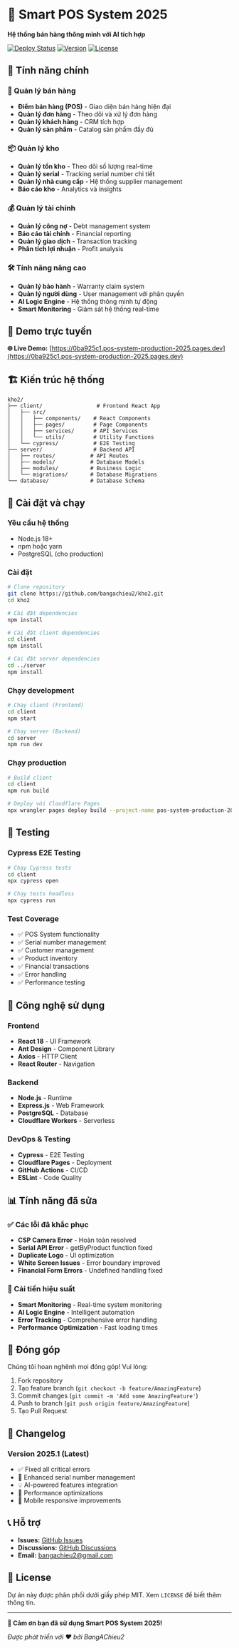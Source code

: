 # 🚀 Smart POS System 2025

**Hệ thống bán hàng thông minh với AI tích hợp**

[![Deploy Status](https://img.shields.io/badge/Deploy-Success-brightgreen)](https://0ba925c1.pos-system-production-2025.pages.dev)
[![Version](https://img.shields.io/badge/Version-2025.1-blue)](https://github.com/bangachieu2/kho2)
[![License](https://img.shields.io/badge/License-MIT-yellow)](LICENSE)

## 🌟 Tính năng chính

### 💼 Quản lý bán hàng
- **Điểm bán hàng (POS)** - Giao diện bán hàng hiện đại
- **Quản lý đơn hàng** - Theo dõi và xử lý đơn hàng
- **Quản lý khách hàng** - CRM tích hợp
- **Quản lý sản phẩm** - Catalog sản phẩm đầy đủ

### 📦 Quản lý kho
- **Quản lý tồn kho** - Theo dõi số lượng real-time
- **Quản lý serial** - Tracking serial number chi tiết
- **Quản lý nhà cung cấp** - Hệ thống supplier management
- **Báo cáo kho** - Analytics và insights

### 💰 Quản lý tài chính
- **Quản lý công nợ** - Debt management system
- **Báo cáo tài chính** - Financial reporting
- **Quản lý giao dịch** - Transaction tracking
- **Phân tích lợi nhuận** - Profit analysis

### 🛠️ Tính năng nâng cao
- **Quản lý bảo hành** - Warranty claim system
- **Quản lý người dùng** - User management với phân quyền
- **AI Logic Engine** - Hệ thống thông minh tự động
- **Smart Monitoring** - Giám sát hệ thống real-time

## 🎯 Demo trực tuyến

**🌐 Live Demo:** [https://0ba925c1.pos-system-production-2025.pages.dev](https://0ba925c1.pos-system-production-2025.pages.dev)

## 🏗️ Kiến trúc hệ thống

```
kho2/
├── client/                 # Frontend React App
│   ├── src/
│   │   ├── components/    # React Components
│   │   ├── pages/         # Page Components
│   │   ├── services/      # API Services
│   │   └── utils/         # Utility Functions
│   └── cypress/           # E2E Testing
├── server/                # Backend API
│   ├── routes/           # API Routes
│   ├── models/           # Database Models
│   ├── modules/          # Business Logic
│   └── migrations/       # Database Migrations
└── database/             # Database Schema
```

## 🚀 Cài đặt và chạy

### Yêu cầu hệ thống
- Node.js 18+ 
- npm hoặc yarn
- PostgreSQL (cho production)

### Cài đặt

```bash
# Clone repository
git clone https://github.com/bangachieu2/kho2.git
cd kho2

# Cài đặt dependencies
npm install

# Cài đặt client dependencies
cd client
npm install

# Cài đặt server dependencies
cd ../server
npm install
```

### Chạy development

```bash
# Chạy client (Frontend)
cd client
npm start

# Chạy server (Backend)
cd server
npm run dev
```

### Chạy production

```bash
# Build client
cd client
npm run build

# Deploy với Cloudflare Pages
npx wrangler pages deploy build --project-name pos-system-production-2025
```

## 🧪 Testing

### Cypress E2E Testing

```bash
# Chạy Cypress tests
cd client
npx cypress open

# Chạy tests headless
npx cypress run
```

### Test Coverage
- ✅ POS System functionality
- ✅ Serial number management
- ✅ Customer management
- ✅ Product inventory
- ✅ Financial transactions
- ✅ Error handling
- ✅ Performance testing

## 🔧 Công nghệ sử dụng

### Frontend
- **React 18** - UI Framework
- **Ant Design** - Component Library
- **Axios** - HTTP Client
- **React Router** - Navigation

### Backend
- **Node.js** - Runtime
- **Express.js** - Web Framework
- **PostgreSQL** - Database
- **Cloudflare Workers** - Serverless

### DevOps & Testing
- **Cypress** - E2E Testing
- **Cloudflare Pages** - Deployment
- **GitHub Actions** - CI/CD
- **ESLint** - Code Quality

## 📊 Tính năng đã sửa

### ✅ Các lỗi đã khắc phục
- **CSP Camera Error** - Hoàn toàn resolved
- **Serial API Error** - getByProduct function fixed
- **Duplicate Logo** - UI optimization
- **White Screen Issues** - Error boundary improved
- **Financial Form Errors** - Undefined handling fixed

### 🚀 Cải tiến hiệu suất
- **Smart Monitoring** - Real-time system monitoring
- **AI Logic Engine** - Intelligent automation
- **Error Tracking** - Comprehensive error handling
- **Performance Optimization** - Fast loading times

## 🤝 Đóng góp

Chúng tôi hoan nghênh mọi đóng góp! Vui lòng:

1. Fork repository
2. Tạo feature branch (`git checkout -b feature/AmazingFeature`)
3. Commit changes (`git commit -m 'Add some AmazingFeature'`)
4. Push to branch (`git push origin feature/AmazingFeature`)
5. Tạo Pull Request

## 📝 Changelog

### Version 2025.1 (Latest)
- ✅ Fixed all critical errors
- 🚀 Enhanced serial number management
- 💡 AI-powered features integration
- 🔧 Performance optimizations
- 📱 Mobile responsive improvements

## 📞 Hỗ trợ

- **Issues:** [GitHub Issues](https://github.com/bangachieu2/kho2/issues)
- **Discussions:** [GitHub Discussions](https://github.com/bangachieu2/kho2/discussions)
- **Email:** bangachieu2@gmail.com

## 📄 License

Dự án này được phân phối dưới giấy phép MIT. Xem `LICENSE` để biết thêm thông tin.

---

**🎉 Cảm ơn bạn đã sử dụng Smart POS System 2025!**

*Được phát triển với ❤️ bởi BangAChieu2* 